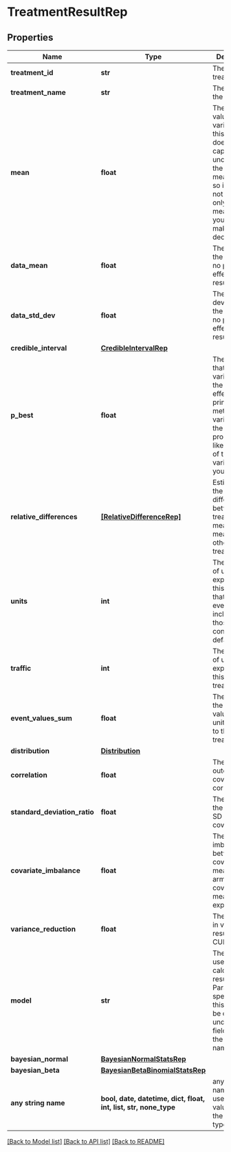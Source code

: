 # TreatmentResultRep


## Properties
Name | Type | Description | Notes
------------ | ------------- | ------------- | -------------
**treatment_id** | **str** | The ID of the treatment | [optional] 
**treatment_name** | **str** | The name of the treatment | [optional] 
**mean** | **float** | The average value of the variation in this sample. It doesn’t capture the uncertainty in the measurement, so it should not be the only measurement you use to make decisions. | [optional] 
**data_mean** | **float** | The mean of the data, with no priors effecting the result. | [optional] 
**data_std_dev** | **float** | The standard deviation of the data, with no priors effecting the result. | [optional] 
**credible_interval** | [**CredibleIntervalRep**](CredibleIntervalRep.md) |  | [optional] 
**p_best** | **float** | The likelihood that this variation has the biggest effect on the primary metric. The variation with the highest probability is likely the best of the variations you&#39;re testing | [optional] 
**relative_differences** | [**[RelativeDifferenceRep]**](RelativeDifferenceRep.md) | Estimates of the relative difference between this treatment&#39;s mean and the mean of each other treatment | [optional] 
**units** | **int** | The number of units exposed to this treatment that have event values, including those that are configured to default to 0 | [optional] 
**traffic** | **int** | The number of units exposed to this treatment. | [optional] 
**event_values_sum** | **float** | The sum of the event values for the units exposed to this treatment. | [optional] 
**distribution** | [**Distribution**](Distribution.md) |  | [optional] 
**correlation** | **float** | The outcome-covariate correlation | [optional] 
**standard_deviation_ratio** | **float** | The ratio of the outcome SD to covariate SD | [optional] 
**covariate_imbalance** | **float** | The imbalance between the covariate mean for the arm and the covariate mean for the experiment | [optional] 
**variance_reduction** | **float** | The reduction in variance resulting from CUPED | [optional] 
**model** | **str** | The model used to calculate the results. Parameters specific to this model will be defined under the field under the same name | [optional] 
**bayesian_normal** | [**BayesianNormalStatsRep**](BayesianNormalStatsRep.md) |  | [optional] 
**bayesian_beta** | [**BayesianBetaBinomialStatsRep**](BayesianBetaBinomialStatsRep.md) |  | [optional] 
**any string name** | **bool, date, datetime, dict, float, int, list, str, none_type** | any string name can be used but the value must be the correct type | [optional]

[[Back to Model list]](../README.md#documentation-for-models) [[Back to API list]](../README.md#documentation-for-api-endpoints) [[Back to README]](../README.md)


